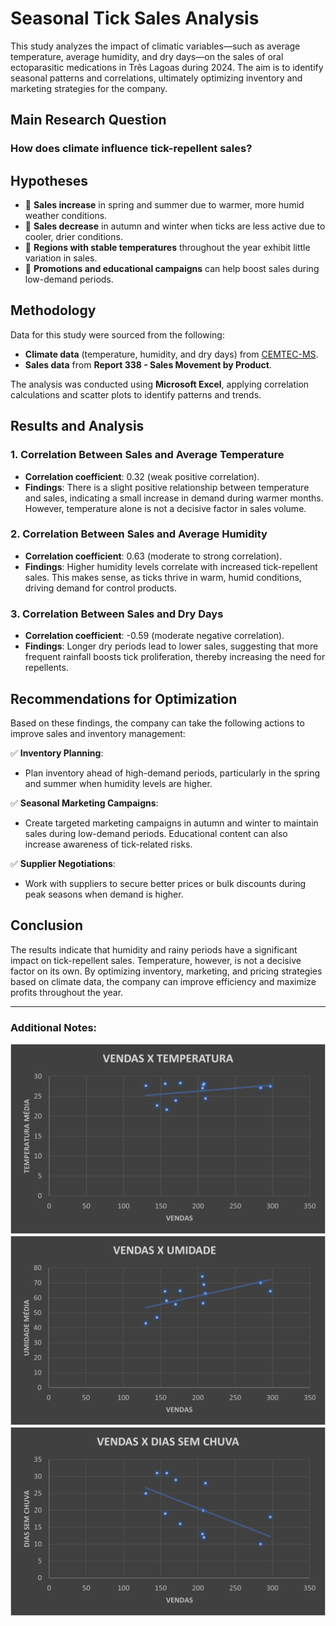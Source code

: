 # Seasonal Tick Sales Analysis

This study analyzes the impact of climatic variables—such as average temperature, average humidity, and dry days—on the sales of oral ectoparasitic medications in Três Lagoas during 2024. The aim is to identify seasonal patterns and correlations, ultimately optimizing inventory and marketing strategies for the company.

## Main Research Question
### How does climate influence tick-repellent sales?

## Hypotheses
- 📌 **Sales increase** in spring and summer due to warmer, more humid weather conditions.
- 📌 **Sales decrease** in autumn and winter when ticks are less active due to cooler, drier conditions.
- 📌 **Regions with stable temperatures** throughout the year exhibit little variation in sales.
- 📌 **Promotions and educational campaigns** can help boost sales during low-demand periods.

## Methodology
Data for this study were sourced from the following:
- **Climate data** (temperature, humidity, and dry days) from [CEMTEC-MS](https://www.cemtec.ms.gov.br/bancodedados/2024-2/).
- **Sales data** from **Report 338 - Sales Movement by Product**.

The analysis was conducted using **Microsoft Excel**, applying correlation calculations and scatter plots to identify patterns and trends.

## Results and Analysis

### 1. Correlation Between Sales and Average Temperature
- **Correlation coefficient**: 0.32 (weak positive correlation).
- **Findings**: There is a slight positive relationship between temperature and sales, indicating a small increase in demand during warmer months. However, temperature alone is not a decisive factor in sales volume.

### 2. Correlation Between Sales and Average Humidity
- **Correlation coefficient**: 0.63 (moderate to strong correlation).
- **Findings**: Higher humidity levels correlate with increased tick-repellent sales. This makes sense, as ticks thrive in warm, humid conditions, driving demand for control products.

### 3. Correlation Between Sales and Dry Days
- **Correlation coefficient**: -0.59 (moderate negative correlation).
- **Findings**: Longer dry periods lead to lower sales, suggesting that more frequent rainfall boosts tick proliferation, thereby increasing the need for repellents.

## Recommendations for Optimization
Based on these findings, the company can take the following actions to improve sales and inventory management:

✅ **Inventory Planning**:  
- Plan inventory ahead of high-demand periods, particularly in the spring and summer when humidity levels are higher.

✅ **Seasonal Marketing Campaigns**:  
- Create targeted marketing campaigns in autumn and winter to maintain sales during low-demand periods. Educational content can also increase awareness of tick-related risks.

✅ **Supplier Negotiations**:  
- Work with suppliers to secure better prices or bulk discounts during peak seasons when demand is higher.

## Conclusion
The results indicate that humidity and rainy periods have a significant impact on tick-repellent sales. Temperature, however, is not a decisive factor on its own. By optimizing inventory, marketing, and pricing strategies based on climate data, the company can improve efficiency and maximize profits throughout the year.

---

### Additional Notes:
![Sales Plot](images/sales_temperature.png)
![Sales Plot](images/sales_humidity.png)
![Sales Plot](images/sales_free-rain-days.png)

